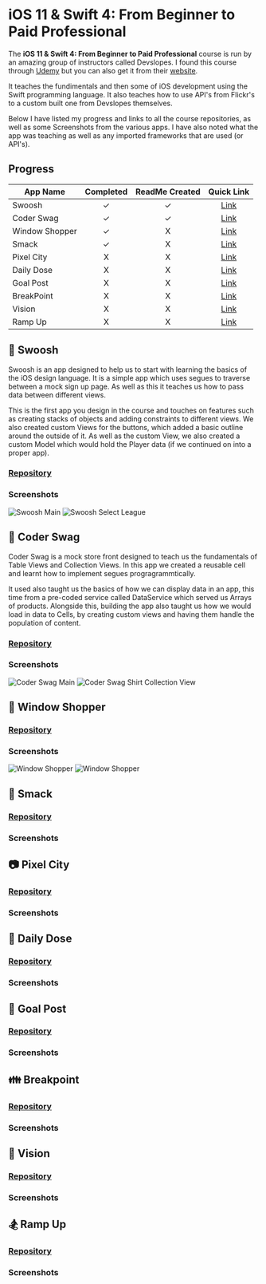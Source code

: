 # iOS 11 & Swift 4: From Beginner to Paid Professional
The **iOS 11 & Swift 4: From Beginner to Paid Professional** course is run by an amazing group of instructors called Devslopes. I found this course through [Udemy](https://www.udemy.com/devslopes-ios11/) but you can also get it from their [website](https://devslopes.com/). 

It teaches the fundimentals and then some of iOS development using the Swift programming language. It also teaches how to use API's from Flickr's to a custom built one from Devslopes themselves. 

Below I have listed my progress and links to all the course repositories, as well as some Screenshots from the various apps. I have also noted what the app was teaching as well as any imported frameworks that are used (or API's).
## Progress
App Name       | Completed  | ReadMe Created  | Quick Link  
-------------- | :--------: | :-------------: | :-----------: 
Swoosh         | &#10003;   | &#10003;        | [Link](https://github.com/thomaspickup/ios11-swoosh)
Coder Swag     | &#10003;   | &#10003;        | [Link](https://github.com/thomaspickup/ios11-coder)
Window Shopper | &#10003;   | X               | [Link](https://github.com/thomaspickup/ios11-window)
Smack          | &#10003;   | X               | [Link](https://github.com/thomaspickup/ios11-smack)
Pixel City     | X          | X               | [Link](https://github.com/thomaspickup/ios11-pixelcity)
Daily Dose     | X          | X               | [Link](https://github.com/thomaspickup/ios11-dailydose)
Goal Post      | X          | X               | [Link](https://github.com/thomaspickup/ios11-goalpost)
BreakPoint     | X          | X               | [Link](https://github.com/thomaspickup/ios11-breakpoint)
Vision         | X          | X               | [Link](https://github.com/thomaspickup/ios11-vision)
Ramp Up        | X          | X               | [Link](https://github.com/thomaspickup/ios11-rampup)
## :basketball: Swoosh
Swoosh is an app designed to help us to start with learning the basics of the iOS design language. It is a simple app which uses segues to traverse between a mock sign up page. 
As well as this it teaches us how to pass data between different views.

This is the first app you design in the course and touches on features such as creating stacks of objects and adding constraints to different views. We also created custom Views for the buttons, which added a basic outline around the outside of it. As well as the custom View, we also created a custom Model which would hold the Player data (if we continued on into a proper app). 

### [Repository](https://github.com/thomaspickup/ios11-swoosh)
### Screenshots
![Swoosh Main](https://github.com/thomaspickup/udemy-ios11-course/blob/master/Assets/1.%20Swoosh/IMG_0024.png?raw=true)
![Swoosh Select League](https://github.com/thomaspickup/udemy-ios11-course/blob/master/Assets/1.%20Swoosh/IMG_0025.png?raw=true)

## :shirt: Coder Swag
Coder Swag is a mock store front designed to teach us the fundamentals of Table Views and Collection Views. In this app we created a reusable cell and learnt how to implement segues progragrammtically. 

It used also taught us the basics of how we can display data in an app, this time from a pre-coded service called DataService which served us Arrays of products. Alongside this, building the app also taught us how we would load in data to Cells, by creating custom views and having them handle the population of content.
### [Repository](https://github.com/thomaspickup/ios11-coder)
### Screenshots
![Coder Swag Main](https://github.com/thomaspickup/udemy-ios11-course/blob/master/Assets/2.%20Coder%20Swag/IMG_0027.png?raw=true)
![Coder Swag Shirt Collection View](https://github.com/thomaspickup/udemy-ios11-course/blob/master/Assets/2.%20Coder%20Swag/IMG_0029.png?raw=true)

## :money_with_wings: Window Shopper

### [Repository](https://github.com/thomaspickup/ios11-window)
### Screenshots
![Window Shopper](https://github.com/thomaspickup/udemy-ios11-course/blob/master/Assets/3.%20Window%20Shopper/IMG_0031.png?raw=true)
![Window Shopper](https://github.com/thomaspickup/udemy-ios11-course/blob/master/Assets/3.%20Window%20Shopper/IMG_0032.png?raw=true)

## :mega: Smack

### [Repository](https://github.com/thomaspickup/ios11-smack)
### Screenshots

## :camera: Pixel City

### [Repository](https://github.com/thomaspickup/ios11-pixelcity)
### Screenshots

## :newspaper: Daily Dose

### [Repository](https://github.com/thomaspickup/ios11-dailydose)
### Screenshots

## :tada: Goal Post

### [Repository](https://github.com/thomaspickup/ios11-goalpost)
### Screenshots

## :family: Breakpoint

### [Repository](https://github.com/thomaspickup/ios11-breakpoint)
### Screenshots

## :eyes: Vision

### [Repository](https://github.com/thomaspickup/ios11-vision)
### Screenshots

## :snowboarder: Ramp Up

### [Repository](https://github.com/thomaspickup/ios11-rampup)
### Screenshots
